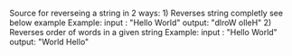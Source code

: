 Source for reverseing a string in 2 ways:
    1) Reverses string completly see below example
        Example: input : "Hello World"
                 output: "dlroW olleH"
    2) Reverses order of words in a given string
        Example: input : "Hello World"
                 output: "World Hello"   